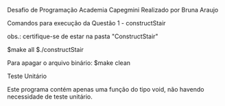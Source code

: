 Desafio de Programação Academia Capegmini
Realizado por Bruna Araujo

Comandos para execução da Questão 1 - constructStair

obs.: certifique-se de estar na pasta "ConstructStair"

$make all
$./constructStair

Para apagar o arquivo binário:
$make clean


Teste Unitário

Este programa contém apenas uma função do tipo void, não havendo necessidade de teste unitário.

